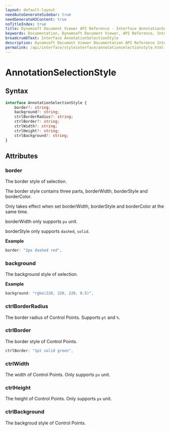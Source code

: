 ```yaml
---
layout: default-layout
needAutoGenerateSidebar: true
needGenerateH3Content: true
noTitleIndex: true
title: Dynamsoft Document Viewer API Reference - Interface AnnotationSelectionStyle
keywords: Documentation, Dynamsoft Document Viewer, API Reference, Interface AnnotationSelectionStyle
breadcrumbText: Interface AnnotationSelectionStyle
description: Dynamsoft Document Viewer Documentation API Reference Interface AnnotationSelectionStyle Page
permalink: /api/interface/styleinterface/annotationselectionstyle.html
---
```


# AnnotationSelectionStyle

## Syntax

```typescript
interface AnnotationSelectionStyle {
    border?: string; 
    background?: string; 
    ctrlBorderRadius?: string; 
    ctrlBorder?: string; 
    ctrlWidth?: string; 
    ctrlHeight?: string; 
    ctrlBackground?: string; 
}
```

## Attributes

### border

The border style of selection.

The border style contains three parts, borderWidth, borderStyle and borderColor.

Only takes effect when set borderWidth, borderStyle and borderColor at the same time.

borderWidth only supports `px` unit.

borderStyle only supports `dashed`, `solid`.

**Example**

```typescript
border: "2px dashed red", 
```

### background

The background style of selection.

**Example**

```typescript
background: "rgba(220, 220, 220, 0.5)", 
```

### ctrlBorderRadius

The border radius of Control Points. Supports `pt` and `%`.

### ctrlBorder

The border style of Control Points.

```typescript
ctrlBorder: "1pt solid green", 
```

### ctrlWidth

The width of Control Points. Only supports `px` unit.

### ctrlHeight

The height of Control Points. Only supports `px` unit.

### ctrlBackground

The backgroud style of Control Points.